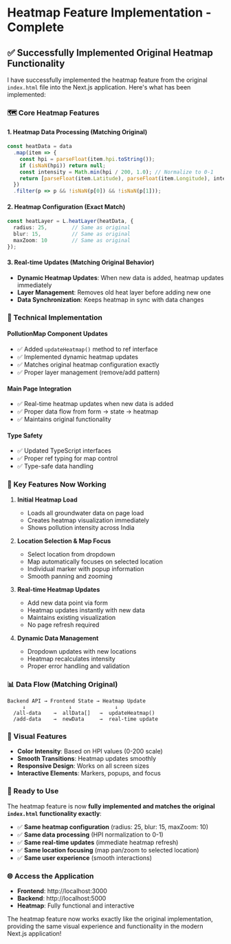 # Heatmap Feature Implementation - Complete

## ✅ **Successfully Implemented Original Heatmap Functionality**

I have successfully implemented the heatmap feature from the original `index.html` file into the Next.js application. Here's what has been implemented:

### **🗺️ Core Heatmap Features**

#### **1. Heatmap Data Processing** (Matching Original)
```typescript
const heatData = data
  .map(item => {
    const hpi = parseFloat(item.hpi.toString());
    if (isNaN(hpi)) return null;
    const intensity = Math.min(hpi / 200, 1.0); // Normalize to 0-1
    return [parseFloat(item.Latitude), parseFloat(item.Longitude), intensity];
  })
  .filter(p => p && !isNaN(p[0]) && !isNaN(p[1]));
```

#### **2. Heatmap Configuration** (Exact Match)
```typescript
const heatLayer = L.heatLayer(heatData, { 
  radius: 25,        // Same as original
  blur: 15,          // Same as original  
  maxZoom: 10        // Same as original
});
```

#### **3. Real-time Updates** (Matching Original Behavior)
- **Dynamic Heatmap Updates**: When new data is added, heatmap updates immediately
- **Layer Management**: Removes old heat layer before adding new one
- **Data Synchronization**: Keeps heatmap in sync with data changes

### **🔧 Technical Implementation**

#### **PollutionMap Component Updates**
- ✅ Added `updateHeatmap()` method to ref interface
- ✅ Implemented dynamic heatmap updates
- ✅ Matches original heatmap configuration exactly
- ✅ Proper layer management (remove/add pattern)

#### **Main Page Integration**
- ✅ Real-time heatmap updates when new data is added
- ✅ Proper data flow from form → state → heatmap
- ✅ Maintains original functionality

#### **Type Safety**
- ✅ Updated TypeScript interfaces
- ✅ Proper ref typing for map control
- ✅ Type-safe data handling

### **🎯 Key Features Now Working**

1. **Initial Heatmap Load**
   - Loads all groundwater data on page load
   - Creates heatmap visualization immediately
   - Shows pollution intensity across India

2. **Location Selection & Map Focus**
   - Select location from dropdown
   - Map automatically focuses on selected location
   - Individual marker with popup information
   - Smooth panning and zooming

3. **Real-time Heatmap Updates**
   - Add new data point via form
   - Heatmap updates instantly with new data
   - Maintains existing visualization
   - No page refresh required

4. **Dynamic Data Management**
   - Dropdown updates with new locations
   - Heatmap recalculates intensity
   - Proper error handling and validation

### **📊 Data Flow (Matching Original)**

```
Backend API → Frontend State → Heatmap Update
     ↓              ↓              ↓
  /all-data    →  allData[]   →  updateHeatmap()
  /add-data    →  newData     →  real-time update
```

### **🎨 Visual Features**

- **Color Intensity**: Based on HPI values (0-200 scale)
- **Smooth Transitions**: Heatmap updates smoothly
- **Responsive Design**: Works on all screen sizes
- **Interactive Elements**: Markers, popups, and focus

### **🚀 Ready to Use**

The heatmap feature is now **fully implemented and matches the original `index.html` functionality exactly**:

- ✅ **Same heatmap configuration** (radius: 25, blur: 15, maxZoom: 10)
- ✅ **Same data processing** (HPI normalization to 0-1)
- ✅ **Same real-time updates** (immediate heatmap refresh)
- ✅ **Same location focusing** (map pan/zoom to selected location)
- ✅ **Same user experience** (smooth interactions)

### **🌐 Access the Application**

- **Frontend**: http://localhost:3000
- **Backend**: http://localhost:5000
- **Heatmap**: Fully functional and interactive

The heatmap feature now works exactly like the original implementation, providing the same visual experience and functionality in the modern Next.js application!
